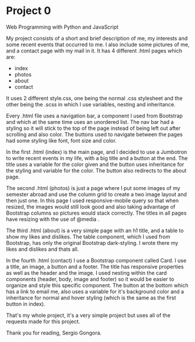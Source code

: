 # Project 0

Web Programming with Python and JavaScript

My project consists of a short and brief description of me, my interests and some recent events that occurred to me. I also include some pictures of me, and a contact page with my mail in it. It has 4 different .html pages which are:
- index
- photos
- about
- contact

It uses 2 different style.css, one being the normal .css stylesheet and the other being the .scss in which I use variables, nesting and inheritance.

Every .html file uses a navigation bar, a component I used from Bootstrap and which at the same time uses an unordered list. The nav bar had a styling so it will stick to the top of the page instead of being left out after scrolling and also color. The buttons used to navigate between the pages had some styling like font, font size and color.

In the first .html (index) is the main page, and I decided to use a Jumbotron to write recent events in my life, with a big title and a button at the end. The title uses a variable for the color given and the button uses inheritance for the styling and variable for the color. The button also redirects to the about page.

The second .html (photos) is just a page where I put some images of my semester abroad and use the column grid to create a two image layout and then just one. In this page I used responsive-mobile query so that when resized, the images would still look good and also taking advantage of Bootstrap columns so pictures would stack correctly. The titles in all pages have resizing with the use of @media .

The third .html (about) is a very simple page with an h1 title, and a table to show my likes and dislikes.
The table component, which I used from Bootstrap, has only the original Bootstrap dark-styling. I wrote there my likes and dislikes and thats all.

In the fourth .html (contact) I use a Bootstrap component called Card. I use a title, an image, a button and a footer. The title has responsive properties as well as the header and the image. I used nesting within the card components (header, body, image and footer) so it would be easier to organize and style this specific component. The button at the bottom which has a link to email me, also uses a variable for it's background color and a inheritance for normal and hover styling (which is the same as the first button in index).

That's my whole project, it's a very simple project but uses all of the requests made for this project.

Thank you for reading, Sergio Gongora.
